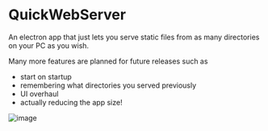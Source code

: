 # QuickWebServer #

An electron app that just lets you serve static files from as many directories on your PC as you wish.

Many more features are planned for future releases such as

- start on startup
- remembering what directories you served previously
- UI overhaul
- actually reducing the app size!

![image](https://user-images.githubusercontent.com/22087932/66402073-c6fa8e00-ea16-11e9-8532-f345beec0a3d.png)
